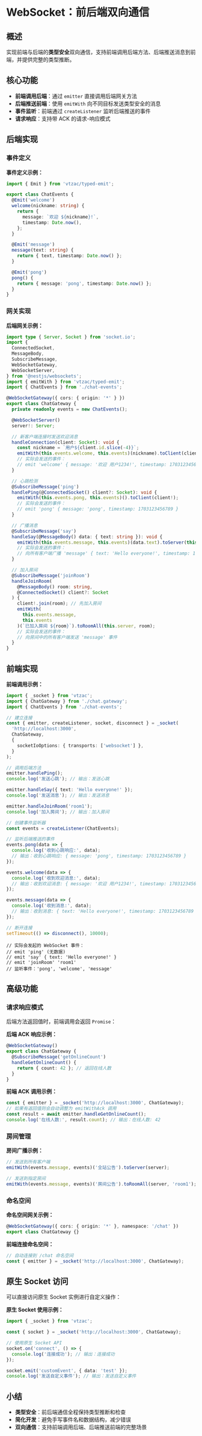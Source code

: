 # WebSocket：前后端双向通信

## 概述

实现前端与后端的**类型安全**双向通信，支持前端调用后端方法、后端推送消息到前端，并提供完整的类型推断。

## 核心功能

- **前端调用后端**：通过 `emitter` 直接调用后端网关方法
- **后端推送前端**：使用 `emitWith` 向不同目标发送类型安全的消息
- **事件监听**：前端通过 `createListener` 监听后端推送的事件
- **请求响应**：支持带 ACK 的请求-响应模式

## 后端实现

### 事件定义

**事件定义示例：**

```ts
import { Emit } from 'vtzac/typed-emit';

export class ChatEvents {
  @Emit('welcome')
  welcome(nickname: string) {
    return {
      message: `欢迎 ${nickname}!`,
      timestamp: Date.now(),
    };
  }

  @Emit('message')
  message(text: string) {
    return { text, timestamp: Date.now() };
  }

  @Emit('pong')
  pong() {
    return { message: 'pong', timestamp: Date.now() };
  }
}
```

### 网关实现

**后端网关示例：**

```ts
import type { Server, Socket } from 'socket.io';
import {
  ConnectedSocket,
  MessageBody,
  SubscribeMessage,
  WebSocketGateway,
  WebSocketServer,
} from '@nestjs/websockets';
import { emitWith } from 'vtzac/typed-emit';
import { ChatEvents } from './chat-events';

@WebSocketGateway({ cors: { origin: '*' } })
export class ChatGateway {
  private readonly events = new ChatEvents();

  @WebSocketServer()
  server!: Server;

  // 新客户端连接时发送欢迎消息
  handleConnection(client: Socket): void {
    const nickname = `用户${client.id.slice(-4)}`;
    emitWith(this.events.welcome, this.events)(nickname).toClient(client);
    // 实际会发送的事件：
    // emit 'welcome' { message: '欢迎 用户1234!', timestamp: 1703123456789 }
  }

  // 心跳检测
  @SubscribeMessage('ping')
  handlePing(@ConnectedSocket() client?: Socket): void {
    emitWith(this.events.pong, this.events)().toClient(client!);
    // 实际会发送的事件：
    // emit 'pong' { message: 'pong', timestamp: 1703123456789 }
  }

  // 广播消息
  @SubscribeMessage('say')
  handleSay(@MessageBody() data: { text: string }): void {
    emitWith(this.events.message, this.events)(data.text).toServer(this.server);
    // 实际会发送的事件：
    // 向所有客户端广播 'message' { text: 'Hello everyone!', timestamp: 1703123456789 }
  }

  // 加入房间
  @SubscribeMessage('joinRoom')
  handleJoinRoom(
    @MessageBody() room: string,
    @ConnectedSocket() client?: Socket
  ) {
    client!.join(room); // 先加入房间
    emitWith(
      this.events.message,
      this.events
    )(`已加入房间 ${room}`).toRoomAll(this.server, room);
    // 实际会发送的事件：
    // 向房间中的所有客户端发送 'message' 事件
  }
}
```

## 前端实现

**前端调用示例：**

```ts
import { _socket } from 'vtzac';
import { ChatGateway } from './chat.gateway';
import { ChatEvents } from './chat-events';

// 建立连接
const { emitter, createListener, socket, disconnect } = _socket(
  'http://localhost:3000',
  ChatGateway,
  {
    socketIoOptions: { transports: ['websocket'] },
  }
);

// 调用后端方法
emitter.handlePing();
console.log('发送心跳'); // 输出：发送心跳

emitter.handleSay({ text: 'Hello everyone!' });
console.log('发送消息'); // 输出：发送消息

emitter.handleJoinRoom('room1');
console.log('加入房间'); // 输出：加入房间

// 创建事件监听器
const events = createListener(ChatEvents);

// 监听后端推送的事件
events.pong(data => {
  console.log('收到心跳响应:', data);
  // 输出：收到心跳响应: { message: 'pong', timestamp: 1703123456789 }
});

events.welcome(data => {
  console.log('收到欢迎消息:', data);
  // 输出：收到欢迎消息: { message: '欢迎 用户1234!', timestamp: 1703123456789 }
});

events.message(data => {
  console.log('收到消息:', data);
  // 输出：收到消息: { text: 'Hello everyone!', timestamp: 1703123456789 }
});

// 断开连接
setTimeout(() => disconnect(), 10000);
```

```
// 实际会发起的 WebSocket 事件：
// emit 'ping' (无数据)
// emit 'say' { text: 'Hello everyone!' }
// emit 'joinRoom' 'room1'
// 监听事件：'pong', 'welcome', 'message'
```

## 高级功能

### 请求响应模式

后端方法返回值时，前端调用会返回 `Promise`：

**后端 ACK 响应示例：**

```ts
@WebSocketGateway()
export class ChatGateway {
  @SubscribeMessage('getOnlineCount')
  handleGetOnlineCount() {
    return { count: 42 }; // 返回在线人数
  }
}
```

**前端 ACK 调用示例：**

```ts
const { emitter } = _socket('http://localhost:3000', ChatGateway);
// 如果有返回值则会自动调整为 emitWithAck 调用
const result = await emitter.handleGetOnlineCount();
console.log('在线人数:', result.count); // 输出：在线人数: 42
```

### 房间管理

**房间广播示例：**

```ts
// 发送到所有客户端
emitWith(events.message, events)('全站公告').toServer(server);

// 发送到指定房间
emitWith(events.message, events)('房间公告').toRoomAll(server, 'room1');
```

### 命名空间

**命名空间网关示例：**

```ts
@WebSocketGateway({ cors: { origin: '*' }, namespace: '/chat' })
export class ChatGateway {}
```

**前端连接命名空间：**

```ts
// 自动连接到 /chat 命名空间
const { emitter } = _socket('http://localhost:3000', ChatGateway);
```

## 原生 Socket 访问

可以直接访问原生 Socket 实例进行自定义操作：

**原生 Socket 使用示例：**

```ts
import { _socket } from 'vtzac';

const { socket } = _socket('http://localhost:3000', ChatGateway);

// 使用原生 Socket API
socket.on('connect', () => {
  console.log('连接成功'); // 输出：连接成功
});

socket.emit('customEvent', { data: 'test' });
console.log('发送自定义事件'); // 输出：发送自定义事件
```

## 小结

- **类型安全**：前后端通信全程保持类型推断和检查
- **简化开发**：避免手写事件名和数据结构，减少错误
- **双向通信**：支持前端调用后端、后端推送前端的完整场景
